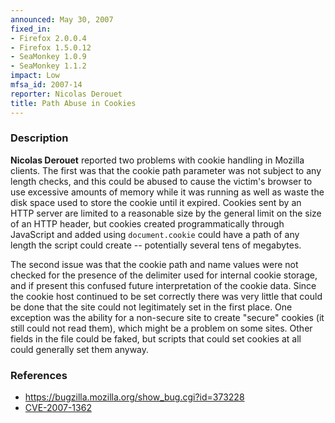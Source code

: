 ```yaml
---
announced: May 30, 2007
fixed_in:
- Firefox 2.0.0.4
- Firefox 1.5.0.12
- SeaMonkey 1.0.9
- SeaMonkey 1.1.2
impact: Low
mfsa_id: 2007-14
reporter: Nicolas Derouet
title: Path Abuse in Cookies
---
```


<h3>Description</h3>

<p><strong>Nicolas Derouet</strong> reported two problems with
cookie handling in Mozilla clients. The first was that the
cookie path parameter was not subject to any length checks, and
this could be abused to cause the victim's browser to use excessive
amounts of memory while it was running as well as waste the disk
space used to store the cookie until it expired.
Cookies sent by an HTTP server are limited to a
reasonable size by the general limit on the size of an HTTP header,
but cookies created programmatically through JavaScript and
added using <code>document.cookie</code> could have a path
of any length the script could create -- potentially several
tens of megabytes.</p>

<p>The second issue was that the cookie path and name values
were not checked for the presence of the delimiter used for
internal cookie storage, and if present this confused future
interpretation of the cookie data. Since the cookie host continued
to be set correctly there was very little that could be done
that the site could not legitimately set in the first place. One
exception was the ability for a non-secure site to create "secure"
cookies (it still could not read them), which might be a problem
on some sites. Other fields in the file could be faked, but scripts
that could set cookies at all could generally set them anyway.</p>

<h3>References</h3>

<ul>
<li><a href="https://bugzilla.mozilla.org/show_bug.cgi?id=373228">
https://bugzilla.mozilla.org/show_bug.cgi?id=373228</a></li>
<li><a class="ex-ref" href="http://nvd.nist.gov/nvd.cfm?cvename=CVE-2007-1362">CVE-2007-1362</a></li>
</ul>



